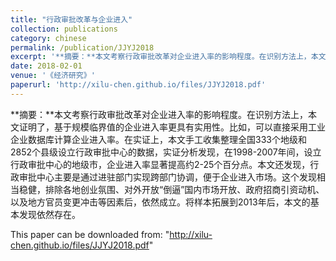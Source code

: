 ```yaml
---
title: "行政审批改革与企业进入"
collection: publications
category: chinese
permalink: /publication/JJYJ2018
excerpt: '**摘要：**本文考察行政审批改革对企业进入率的影响程度。在识别方法上，本文证明了，基于规模临界值的企业进入率更具有实用性。比如，可以直接采用工业企业数据库计算企业进入率。在实证上，本文手工收集整理全国333个地级和2852个县级设立行政审批中心的数据，实证分析发现，在1998-2007年间，设立行政审批中心的地级市，企业进入率显著提高约2-25个百分点。本文还发现，行政审批中心主要是通过进驻部门实现跨部门协调，便于企业进入市场。这个发现相当稳健，排除各地创业氛围、对外开放“倒逼”国内市场开放、政府招商引资动机、以及地方官员变更冲击等因素后，依然成立。将样本拓展到2013年后，本文的基本发现依然存在。'
date: 2018-02-01
venue: '《经济研究》'
paperurl: 'http://xilu-chen.github.io/files/JJYJ2018.pdf'
---
```


**摘要：**本文考察行政审批改革对企业进入率的影响程度。在识别方法上，本文证明了，基于规模临界值的企业进入率更具有实用性。比如，可以直接采用工业企业数据库计算企业进入率。在实证上，本文手工收集整理全国333个地级和2852个县级设立行政审批中心的数据，实证分析发现，在1998-2007年间，设立行政审批中心的地级市，企业进入率显著提高约2-25个百分点。本文还发现，行政审批中心主要是通过进驻部门实现跨部门协调，便于企业进入市场。这个发现相当稳健，排除各地创业氛围、对外开放“倒逼”国内市场开放、政府招商引资动机、以及地方官员变更冲击等因素后，依然成立。将样本拓展到2013年后，本文的基本发现依然存在。

This paper can be downloaded from: "http://xilu-chen.github.io/files/JJYJ2018.pdf"
